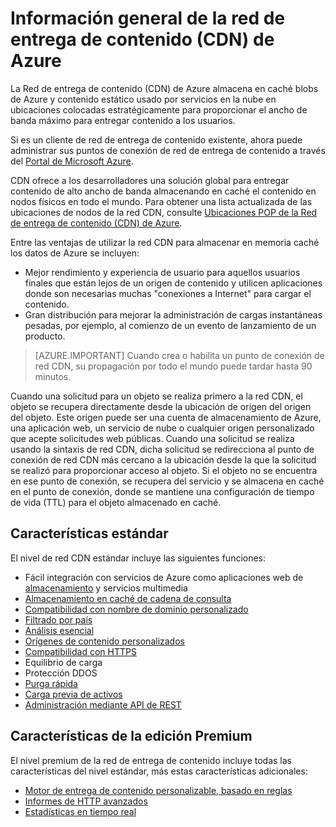 <properties
	pageTitle="Información general de la red CDN de Azure"
	description="Obtenga información acerca de la Red de entrega de contenido (CDN) de Azure y de cómo usarla para ofrecer contenido con alto ancho de banda mediante el almacenamiento en caché de blobs y contenidos estáticos."
	services="cdn"
	documentationCenter=".NET"
	authors="camsoper"
	manager="erikre"
	editor=""/>

<tags
	ms.service="cdn"
	ms.workload="tbd"
	ms.tgt_pltfrm="na"
	ms.devlang="na"
	ms.topic="article"
	ms.date="02/25/2016" 
	ms.author="casoper"/>

# Información general de la red de entrega de contenido (CDN) de Azure

La Red de entrega de contenido (CDN) de Azure almacena en caché blobs de Azure y contenido estático usado por servicios en la nube en ubicaciones colocadas estratégicamente para proporcionar el ancho de banda máximo para entregar contenido a los usuarios.

Si es un cliente de red de entrega de contenido existente, ahora puede administrar sus puntos de conexión de red de entrega de contenido a través del [Portal de Microsoft Azure](https://portal.azure.com).


CDN ofrece a los desarrolladores una solución global para entregar contenido de alto ancho de banda almacenando en caché el contenido en nodos físicos en todo el mundo. Para obtener una lista actualizada de las ubicaciones de nodos de la red CDN, consulte [Ubicaciones POP de la Red de entrega de contenido (CDN) de Azure](cdn-pop-locations.md).

Entre las ventajas de utilizar la red CDN para almacenar en memoria caché los datos de Azure se incluyen:

- Mejor rendimiento y experiencia de usuario para aquellos usuarios finales que están lejos de un origen de contenido y utilicen aplicaciones donde son necesarias muchas "conexiones a Internet" para cargar el contenido.
- Gran distribución para mejorar la administración de cargas instantáneas pesadas, por ejemplo, al comienzo de un evento de lanzamiento de un producto.


>[AZURE.IMPORTANT] Cuando crea o habilita un punto de conexión de red CDN, su propagación por todo el mundo puede tardar hasta 90 minutos.

Cuando una solicitud para un objeto se realiza primero a la red CDN, el objeto se recupera directamente desde la ubicación de origen del origen del objeto. Este origen puede ser una cuenta de almacenamiento de Azure, una aplicación web, un servicio de nube o cualquier origen personalizado que acepte solicitudes web públicas. Cuando una solicitud se realiza usando la sintaxis de red CDN, dicha solicitud se redirecciona al punto de conexión de red CDN más cercano a la ubicación desde la que la solicitud se realizó para proporcionar acceso al objeto. Si el objeto no se encuentra en ese punto de conexión, se recupera del servicio y se almacena en caché en el punto de conexión, donde se mantiene una configuración de tiempo de vida (TTL) para el objeto almacenado en caché.

## Características estándar

El nivel de red CDN estándar incluye las siguientes funciones:

- Fácil integración con servicios de Azure como aplicaciones web de [almacenamiento](cdn-create-a-storage-account-with-cdn.md) y servicios multimedia
- [Almacenamiento en caché de cadena de consulta](cdn-query-string.md)
- [Compatibilidad con nombre de dominio personalizado](cdn-map-content-to-custom-domain.md)
- [Filtrado por país](cdn-restrict-access-by-country.md)
- [Análisis esencial](cdn-analyze-usage-patterns.md)
- [Orígenes de contenido personalizados](cdn-how-to-use-cdn.md#caching-content-from-custom-origins)
- [Compatibilidad con HTTPS](cdn-how-to-use-cdn.md#accessing-cached-content-over-https)
- Equilibrio de carga
- Protección DDOS
- [Purga rápida](cdn-purge-endpoint.md)
- [Carga previa de activos](cdn-preload-endpoint.md)
- [Administración mediante API de REST](https://msdn.microsoft.com/library/mt634456.aspx)


## Características de la edición Premium

El nivel premium de la red de entrega de contenido incluye todas las características del nivel estándar, más estas características adicionales:

- [Motor de entrega de contenido personalizable, basado en reglas](cdn-rules-engine.md)
- [Informes de HTTP avanzados](cdn-advanced-http-reports.md)
- [Estadísticas en tiempo real](cdn-real-time-stats.md)

<!---HONumber=AcomDC_0302_2016-->